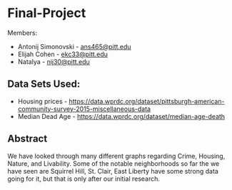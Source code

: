 # Final-Project

Members: 
* Antonij Simonovski - ans465@pitt.edu
* Elijah Cohen - ekc33@pitt.edu
* Natalya - nij30@pitt.edu

## Data Sets Used: 
* Housing prices - https://data.wprdc.org/dataset/pittsburgh-american-community-survey-2015-miscellaneous-data
* Median Dead Age - https://data.wprdc.org/dataset/median-age-death
## Abstract
We have looked through many different graphs regarding Crime, Housing, Nature, and Livability. Some of the notable neighborhoods so far the we have seen are Squirrel Hill,
St. Clair, East Liberty have some strong data going for it, but that is only after our initial research.
